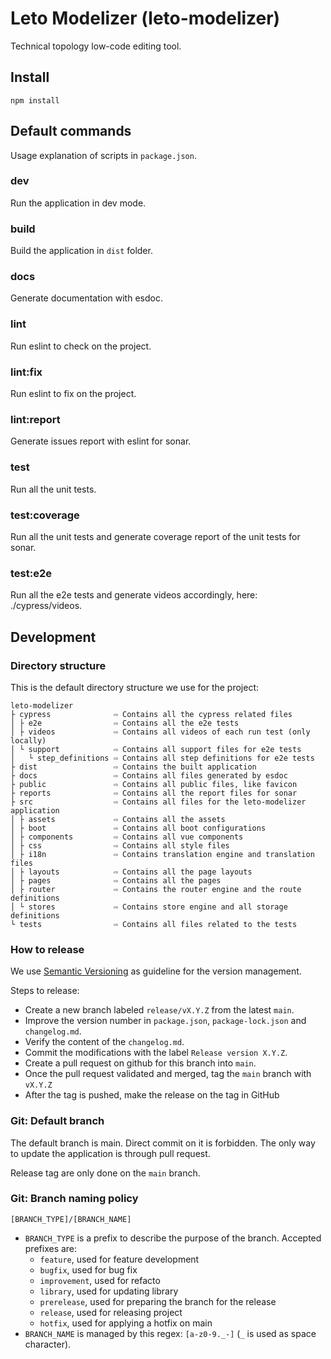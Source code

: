 # Leto Modelizer (leto-modelizer)

Technical topology low-code editing tool.

## Install

```
npm install
```

## Default commands

Usage explanation of scripts in `package.json`.

### dev

Run the application in dev mode.

### build

Build the application in `dist` folder.

### docs

Generate documentation with esdoc.

### lint

Run eslint to check on the project.

### lint:fix

Run eslint to fix on the project.

### lint:report

Generate issues report with eslint for sonar.

### test

Run all the unit tests.

### test:coverage

Run all the unit tests and generate coverage report of the unit tests for sonar.

### test:e2e

Run all the e2e tests and generate videos accordingly, here: ./cypress/videos.

## Development

### Directory structure

This is the default directory structure we use for the project:

```
leto-modelizer
├ cypress              ⇨ Contains all the cypress related files
│ ├ e2e                ⇨ Contains all the e2e tests
│ ├ videos             ⇨ Contains all videos of each run test (only locally)
│ └ support            ⇨ Contains all support files for e2e tests
│   └ step_definitions ⇨ Contains all step definitions for e2e tests
├ dist                 ⇨ Contains the built application
├ docs                 ⇨ Contains all files generated by esdoc
├ public               ⇨ Contains all public files, like favicon
├ reports              ⇨ Contains all the report files for sonar
├ src                  ⇨ Contains all files for the leto-modelizer application
│ ├ assets             ⇨ Contains all the assets
│ ├ boot               ⇨ Contains all boot configurations
│ ├ components         ⇨ Contains all vue components
│ ├ css                ⇨ Contains all style files
│ ├ i18n               ⇨ Contains translation engine and translation files
│ ├ layouts            ⇨ Contains all the page layouts
│ ├ pages              ⇨ Contains all the pages
│ ├ router             ⇨ Contains the router engine and the route definitions
│ └ stores             ⇨ Contains store engine and all storage definitions
└ tests                ⇨ Contains all files related to the tests
```

### How to release

We use [Semantic Versioning](https://semver.org/spec/v2.0.0.html) as guideline for the version management.

Steps to release:
- Create a new branch labeled `release/vX.Y.Z` from the latest `main`.
- Improve the version number in `package.json`, `package-lock.json` and `changelog.md`.
- Verify the content of the `changelog.md`.
- Commit the modifications with the label `Release version X.Y.Z`.
- Create a pull request on github for this branch into `main`.
- Once the pull request validated and merged, tag the `main` branch with `vX.Y.Z`
- After the tag is pushed, make the release on the tag in GitHub

### Git: Default branch

The default branch is main. Direct commit on it is forbidden. The only way to update the application is through pull request.

Release tag are only done on the `main` branch.

### Git: Branch naming policy

`[BRANCH_TYPE]/[BRANCH_NAME]`

* `BRANCH_TYPE` is a prefix to describe the purpose of the branch. Accepted prefixes are:
    * `feature`, used for feature development
    * `bugfix`, used for bug fix
    * `improvement`, used for refacto
    * `library`, used for updating library
    * `prerelease`, used for preparing the branch for the release
    * `release`, used for releasing project
    * `hotfix`, used for applying a hotfix on main
* `BRANCH_NAME` is managed by this regex: `[a-z0-9._-]` (`_` is used as space character).
